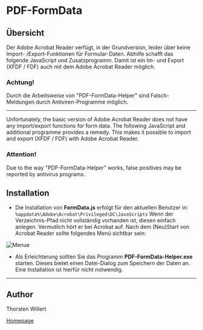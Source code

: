 # PDF-FormData

## Übersicht

Der Adobe Acrobat Reader verfügt, in der Grundversion, leider über keine Import- /Export-Funktionen für Formular-Daten.
Abhilfe schafft das folgende JavaScript und Zusatzprogramm.
Damit ist ein Im- und Export (XFDF / FDF) auch mit dem Adobe Acrobat Reader möglich. 

### Achtung!
Durch die Arbeitsweise von "PDF-FormData-Helper" sind Falsch-Meldungen durch Antiviren-Programme möglich.

---

Unfortunately, the basic version of Adobe Acrobat Reader does not have any import/export functions for form data.
The following JavaScript and additional programme provides a remedy.
This makes it possible to import and export (XFDF / FDF) with Adobe Acrobat Reader.

### Attention!
Due to the way "PDF-FormData-Helper" works, false positives may be reported by antivirus programs.

## Installation

 - Die Installation von **FormData.js** erfolgt für den aktuellen Benutzer in:
``` %appdata%\Adobe\Acrobat\Privileged\DC\JavaScripts ```
Wenn der Verzeichnis-Pfad nicht vollständig vorhanden ist, diesen einfach anlegen. Vermutlich hört er bei Acrobat auf.
Nach dem (Neu)Start von Acrobat Reader sollte folgendes Menü sichtbar sein:

![Menue](https://www.thorsten-willert.de/images/Dokumentenoptimierung/PDF-FormData/Thorsten_H_Willert_-_PDF-FormData_Menue.png)

- Als Erleichterung sollten Sie das Programm **PDF-FormData-Helper.exe** starten. Dieses bietet einen Datei-Dialog zum Speichern der Daten an. Eine Installation ist hierfür nicht notwendig.

____

## Author

Thorsten Willert

[Homepage](https://www.thorsten-willert.de/optimierung/dokumentenoptimierung/dokumentenoptimierung-pdf-formdata)
